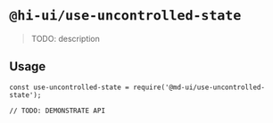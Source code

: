 # `@hi-ui/use-uncontrolled-state`

> TODO: description

## Usage

```
const use-uncontrolled-state = require('@md-ui/use-uncontrolled-state');

// TODO: DEMONSTRATE API
```

